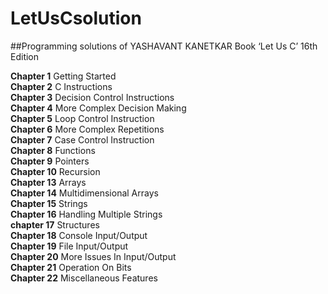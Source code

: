 # LetUsCsolution
##Programming solutions of YASHAVANT KANETKAR Book ‘Let Us C’ 16th Edition<br/>

**Chapter 1**    Getting Started<br/>
**Chapter 2**    C Instructions<br/>
**Chapter 3**    Decision Control Instructions<br/>
**Chapter 4**    More Complex Decision Making<br/>
**Chapter 5**    Loop Control Instruction<br/>
**Chapter 6**    More Complex Repetitions<br/>
**Chapter 7**    Case Control Instruction<br/>
**Chapter 8**    Functions<br/>
**Chapter 9**    Pointers<br/>
**Chapter 10**    Recursion<br/>
**Chapter 13**    Arrays        <br/>
**Chapter 14**    Multidimensional Arrays<br/>
**Chapter 15**    Strings<br/>
**Chapter 16**    Handling Multiple Strings<br/>
**chapter 17**    Structures<br/>
**Chapter 18**    Console Input/Output<br/>
**Chapter 19**    File Input/Output<br/>
**Chapter 20**    More Issues In Input/Output<br/>
**Chapter 21**    Operation On Bits<br/>
**Chapter 22**    Miscellaneous Features<br/>
